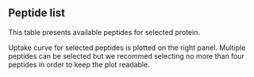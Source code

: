 ## Peptide list

This table presents available peptides for selected protein.

Uptake curve for selected peptides is plotted on the right panel. Multiple peptides can be selected but we recommed selecting no more than four peptides in order to keep the plot readable.
